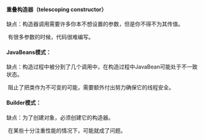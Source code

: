 #### 重叠构造器（telescoping constructor）

缺点：构造器调用需要许多你本不想设置的参数，但是你不得不为其传值。

​            有很多参数的时候，代码很难编写。



#### JavaBeans模式：

缺点：构造过程中被分到了几个调用中，在构造过程中JavaBean可能处于不一致状态。

​            阻止了把类作为不可变的可能，需要额外付出努力确保它的线程安全。



#### Builder模式：

缺点：为了创建对象，必须创建它的构造器。

​            在某些十分注重性能的情况下，可能就成了问题。



